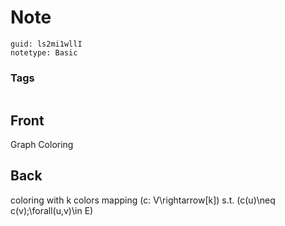 # Note
```
guid: ls2mi1wllI
notetype: Basic
```

### Tags
```
```

## Front
Graph Coloring

## Back
coloring with k colors mapping
\(c: V\rightarrow[k]\) s.t. \(c(u)\neq c(v)\;\forall(u,v)\in E\)
